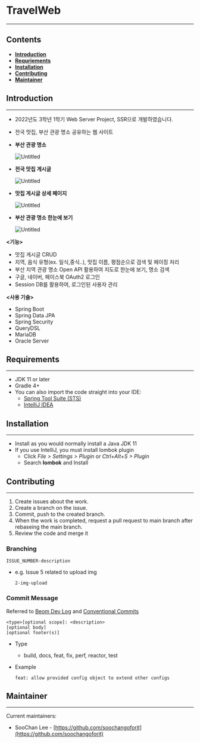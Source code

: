 # TravelWeb

---

## Contents

- ****[Introduction](https://www.notion.so/ReadMe-md-d68c52ac151646fb89d2d787c919d1d2)****
- ****[Requriements](https://www.notion.so/ReadMe-md-d68c52ac151646fb89d2d787c919d1d2)****
- ****[Installation](https://www.notion.so/ReadMe-md-d68c52ac151646fb89d2d787c919d1d2)****
- ****[Contributing](https://www.notion.so/ReadMe-md-d68c52ac151646fb89d2d787c919d1d2)****
- ****[Maintainer](https://www.notion.so/ReadMe-md-d68c52ac151646fb89d2d787c919d1d2)****

## Introduction

---

- 2022년도 3학년 1학기 Web Server Project, SSR으로 개발하였습니다.
- 전국 맛집, 부산 관광 명소 공유하는 웹 사이트

- **부산 관광 명소**
    
    ![Untitled](ReadMe%20md%2088f7c14381d8449ba8b5bde878fbd276/Untitled.png)
    

- **전국 맛집 게시글**
    
    ![Untitled](ReadMe%20md%2088f7c14381d8449ba8b5bde878fbd276/Untitled%201.png)
    
- **맛집 게시글 상세 페이지**
    
    ![Untitled](ReadMe%20md%2088f7c14381d8449ba8b5bde878fbd276/Untitled%202.png)
    

- **부산 관광 명소 한눈에 보기**
    
    ![Untitled](ReadMe%20md%2088f7c14381d8449ba8b5bde878fbd276/Untitled%203.png)
    

**<기능>**

- 맛집 게시글 CRUD
- 지역, 음식 유형(ex. 일식,중식..), 맛집 이름, 평점순으로 검색 및 페이징 처리
- 부산 지역 관광 명소 Open API 활용하여 지도로 한눈에 보기, 명소 검색
- 구글, 네이버, 페이스북 OAuth2 로그인
- Session DB를 활용하여, 로그인된 사용자 관리

**<사용 기술>**

- Spring Boot
- Spring Data JPA
- Spring Security
- QueryDSL
- MariaDB
- Oracle Server

## Requirements

---

- JDK 11 or later
- Gradle 4+
- You can also import the code straight into your IDE:
    - [Spring Tool Suite (STS)](https://spring.io/tools)
    - [IntelliJ IDEA](https://www.jetbrains.com/)

## ****Installation****

---

- Install as you would normally install a Java JDK 11
- If you use IntelliJ, you must install lombok plugin
    - Click *File > Settings > Plugin* or *Ctrl+Alt+S > Plugin*
    - Search **lombok** and Install
    

## Contributing

---

1. Create issues about the work.
2. Create a branch on the issue.
3. Commit, push to the created branch.
4. When the work is completed, request a pull request to main branch after rebaseing the main branch.
5. Review the code and merge it

### Branching

`ISSUE_NUMBER-description`

- e.g. Issue 5 related to  upload img
    
    `2-img-upload`
    

### Commit Message

Referred to [Beom Dev Log](https://beomseok95.tistory.com/328) and [Conventional Commits](https://www.conventionalcommits.org/en/v1.0.0/)

```
<type>[optional scope]: <description>
[optional body]
[optional footer(s)]
```

- Type
    - build, docs, feat, fix, perf, reactor, test
- Example
    
    `feat: allow provided config object to extend other configs`
    

## Maintainer

---

Current maintainers:

- SooChan Lee - [https://github.com/soochangoforit](https://github.com/soochangoforit)
